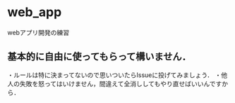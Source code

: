 # web_app
webアプリ開発の練習

## 基本的に自由に使ってもらって構いません．
・ルールは特に決まってないので思いついたらIssueに投げてみましょう．
・他人の失敗を怒ってはいけません，間違えて全消ししてもやり直せばいいんですから．
